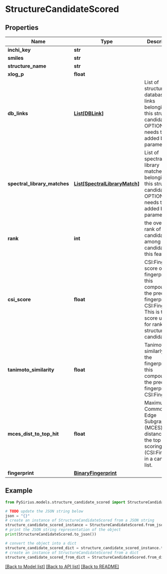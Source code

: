 # StructureCandidateScored


## Properties

Name | Type | Description | Notes
------------ | ------------- | ------------- | -------------
**inchi_key** | **str** |  | [optional] 
**smiles** | **str** |  | [optional] 
**structure_name** | **str** |  | [optional] 
**xlog_p** | **float** |  | [optional] 
**db_links** | [**List[DBLink]**](DBLink.md) | List of structure database links belonging to this structure candidate  OPTIONAL: needs to be added by parameter | [optional] 
**spectral_library_matches** | [**List[SpectralLibraryMatch]**](SpectralLibraryMatch.md) | List of spectral library matches belonging to this structure candidate  OPTIONAL: needs to be added by parameter | [optional] 
**rank** | **int** | the overall rank of this candidate among all candidates of this feature | [optional] 
**csi_score** | **float** | CSI:FingerID score of the fingerprint of this compound to the predicted fingerprint of CSI:FingerID  This is the score used for ranking structure candidates | [optional] 
**tanimoto_similarity** | **float** | Tanimoto similarly of the fingerprint of this compound to the predicted fingerprint of CSI:FingerID | [optional] 
**mces_dist_to_top_hit** | **float** | Maximum Common Edge Subgraph (MCES) distance to the top scoring hit (CSI:FingerID) in a candidate list. | [optional] 
**fingerprint** | [**BinaryFingerprint**](BinaryFingerprint.md) |  | [optional] 

## Example

```python
from PySirius.models.structure_candidate_scored import StructureCandidateScored

# TODO update the JSON string below
json = "{}"
# create an instance of StructureCandidateScored from a JSON string
structure_candidate_scored_instance = StructureCandidateScored.from_json(json)
# print the JSON string representation of the object
print(StructureCandidateScored.to_json())

# convert the object into a dict
structure_candidate_scored_dict = structure_candidate_scored_instance.to_dict()
# create an instance of StructureCandidateScored from a dict
structure_candidate_scored_from_dict = StructureCandidateScored.from_dict(structure_candidate_scored_dict)
```
[[Back to Model list]](../README.md#documentation-for-models) [[Back to API list]](../README.md#documentation-for-api-endpoints) [[Back to README]](../README.md)



